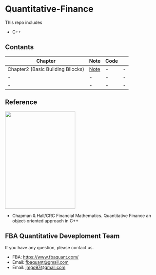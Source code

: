 # Quantitative-Finance
This repo includes
  + C++   

## Contants

|Chapter|Note|Code||
|---|---|---|---|
|Chapter2 (Basic Building Bliocks)|[Note](https://github.com/joomong/Quantitative-Finance/blob/main/Chapter2/Chapter%202%20.pdf)|-|-|
|-|-|-|-|
|-|-|-|-|


## Reference
<img src="https://images-na.ssl-images-amazon.com/images/I/71cmaXR+ONL.jpg" width="230" height="320"/>

+ Chapman &amp; Hall/CRC Financial Mathematics. Quantitative Finance an object-oriented approach in C++


## FBA Quantitative Deveploment Team
If you have any question, please contact us.  
+ FBA: https://www.fbaquant.com/  
+ Email: fbaquant@gmail.com
+ Email: jmgo97@gmail.com
